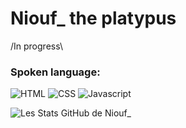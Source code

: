 # Niouf\_ the platypus

/In progress\

<h3>Spoken language: </h3>
  <img src="https://banner2.cleanpng.com/20180504/crq/kisspng-html-web-development-world-wide-web-consortium-jav-5-5aec37d60c4f81.9093409015254302300504.jpg" alt="HTML">
  <img src="https://cdn-icons-png.flaticon.com/512/919/919826.png" alt="CSS">
  <img src="https://logos-marques.com/wp-content/uploads/2021/03/JavaScript-Logo.png" alt="Javascript">

![Les Stats GitHub de Niouf_](https://github-readme-stats.vercel.app/api?username=niouf07&show_icons=true&theme=tokyonight)

